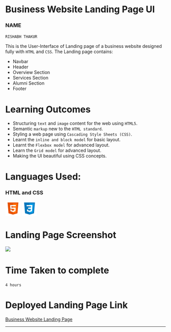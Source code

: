 # Business Website Landing Page UI

### NAME
`RISHABH THAKUR`


This is the User-Interface of Landing page of a business website designed fully with `HTML` and `CSS`. The Landing page contains:

 - Navbar
 - Header
 - Overview Section
 - Services Section
 - Alumni Section
 - Footer

 # Learning Outcomes
  
  - Structuring `text` and `image` content for the web using `HTML5`.
  - Semantic `markup` new to the `HTML standard`.
  - Styling a web page using `Cascading Style Sheets (CSS)`.
  - Learnt the `inline and block model` for basic layout.
  - Learnt the `Flexbox model` for advanced layout.
  - Learn the `Grid model` for advanced layout.
  - Making the UI beautiful using CSS concepts.

# Languages Used:
 ### HTML and CSS
 ![HTML](./readme-icons/html.png) 
 ![CSS](./readme-icons/css.png)

 # Landing Page Screenshot

 ![](./assets/screencapture-127-0-0-1-5500-index-html-2022-07-27-22_10_35.png)

 # Time Taken to complete
`4 hours`

# Deployed Landing Page Link

[Business Website Landing Page](https://business-websiteui.netlify.app/)
***